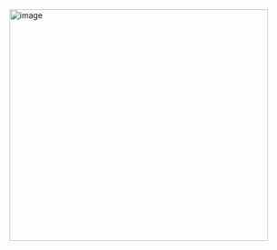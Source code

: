 <img width="455" height="409" alt="image" src="https://github.com/user-attachments/assets/4edf7038-b234-4998-acb1-1162740b338a" />
